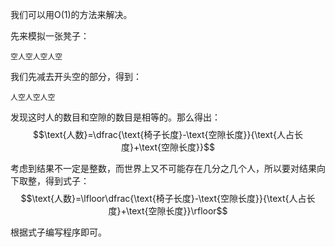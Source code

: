 我们可以用O(1)的方法来解决。

先来模拟一张凳子：

`空人空人空人空`

我们先减去开头空的部分，得到：

`人空人空人空`

发现这时人的数目和空隙的数目是相等的。那么得出：
$$\text{人数}=\dfrac{\text{椅子长度}-\text{空隙长度}}{\text{人占长度}+\text{空隙长度}}$$

考虑到结果不一定是整数，而世界上又不可能存在几分之几个人，所以要对结果向下取整，得到式子：
$$\text{人数}=\lfloor\dfrac{\text{椅子长度}-\text{空隙长度}}{\text{人占长度}+\text{空隙长度}}\rfloor$$

根据式子编写程序即可。